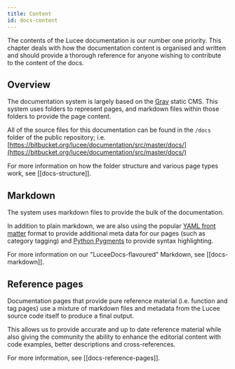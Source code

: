 ```yaml
---
title: Content
id: docs-content
---
```


The contents of the Lucee documentation is our number one priority. This chapter deals with how the documentation content is organised and written and should provide a thorough reference for anyone wishing to contribute to the content of the docs.

## Overview

The documentation system is largely based on the [Grav](http://getgrav.org) static CMS. This system uses folders to represent pages, and markdown files within those folders to provide the page content. 

All of the source files for this documentation can be found in the `/docs` folder of the public repository; i.e. [https://bitbucket.org/lucee/documentation/src/master/docs/](https://bitbucket.org/lucee/documentation/src/master/docs/)

For more information on how the folder structure and various page types work, see [[docs-structure]].

## Markdown

The system uses markdown files to provide the bulk of the documentation. 

In addition to plain markdown, we are also using the popular [YAML front matter](https://duckduckgo.com/?q=YAML+front+matter) format to provide additional meta data for our pages (such as category tagging) and [Python Pygments](http://pygments.org/) to provide syntax highlighting.

For more information on our "LuceeDocs-flavoured" Markdown, see [[docs-markdown]].

## Reference pages

Documentation pages that provide pure reference material (i.e. function and tag pages) use a mixture of markdown files and metadata from the Lucee source code itself to produce a final output. 

This allows us to provide accurate and up to date reference material while also giving the community the ability to enhance the editorial content with code examples, better descriptions and cross-references.

For more information, see [[docs-reference-pages]].
